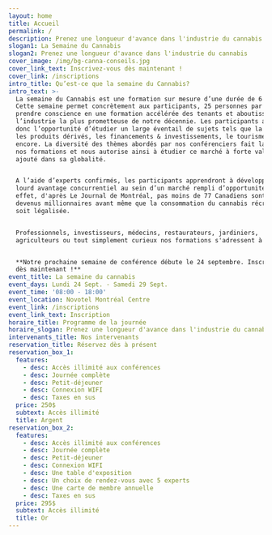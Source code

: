 ```yaml
---
layout: home
title: Accueil
permalink: /
description: Prenez une longueur d'avance dans l'industrie du cannabis
slogan1: La Semaine du Cannabis
slogan2: Prenez une longueur d'avance dans l'industrie du cannabis
cover_image: /img/bg-canna-conseils.jpg
cover_link_text: Inscrivez-vous dès maintenant !
cover_link: /inscriptions
intro_title: Qu’est-ce que la semaine du Cannabis?
intro_text: >-
  La semaine du Cannabis est une formation sur mesure d’une durée de 6 jours.
  Cette semaine permet concrètement aux participants, 25 personnes par jour, de
  prendre conscience en une formation accélérée des tenants et aboutissants de
  l’industrie la plus prometteuse de notre décennie. Les participants auront
  donc l’opportunité d’étudier un large éventail de sujets tels que la culture,
  les produits dérivés, les financements & investissements, le tourisme et plus
  encore. La diversité des thèmes abordés par nos conférenciers fait la force de
  nos formations et nous autorise ainsi à étudier ce marché à forte valeur
  ajouté dans sa globalité.


  A l’aide d’experts confirmés, les participants apprendront à développer un
  lourd avantage concurrentiel au sein d’un marché rempli d’opportunités. En
  effet, d'après Le Journal de Montréal, pas moins de 77 Canadiens sont déjà
  devenus millionnaires avant même que la consommation du cannabis récréatif
  soit légalisée.


  Professionnels, investisseurs, médecins, restaurateurs, jardiniers,
  agriculteurs ou tout simplement curieux nos formations s'adressent à vous !


  **Notre prochaine semaine de conférence débute le 24 septembre. Inscrivez-vous
  dès maintenant !**
event_title: La semaine du cannabis
event_days: Lundi 24 Sept. - Samedi 29 Sept.
event_time: '08:00 - 18:00'
event_location: Novotel Montréal Centre
event_link: /inscriptions
event_link_text: Inscription
horaire_title: Programme de la journée
horaire_slogan: Prenez une longueur d'avance dans l'industrie du cannabis
intervenants_title: Nos intervenants
reservation_title: Réservez dès à présent
reservation_box_1:
  features:
    - desc: Accès illimité aux conférences
    - desc: Journée complète
    - desc: Petit-déjeuner
    - desc: Connexion WIFI
    - desc: Taxes en sus
  price: 250$
  subtext: Accès illimité
  title: Argent
reservation_box_2:
  features:
    - desc: Accès illimité aux conférences
    - desc: Journée complète
    - desc: Petit-déjeuner
    - desc: Connexion WIFI
    - desc: Une table d'exposition
    - desc: Un choix de rendez-vous avec 5 experts
    - desc: Une carte de membre annuelle
    - desc: Taxes en sus
  price: 295$
  subtext: Accès illimité
  title: Or
---
```

